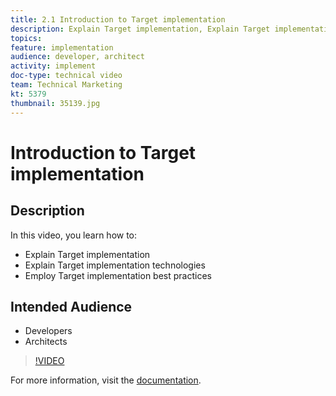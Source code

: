 ```yaml
---
title: 2.1 Introduction to Target implementation
description: Explain Target implementation, Explain Target implementation technologies, Employ Target implementation best practices
topics: 
feature: implementation
audience: developer, architect
activity: implement
doc-type: technical video
team: Technical Marketing
kt: 5379
thumbnail: 35139.jpg
---
```


# Introduction to Target implementation

## Description

In this video, you learn how to:

* Explain Target implementation
* Explain Target implementation technologies
* Employ Target implementation best practices

## Intended Audience

* Developers
* Architects

>[!VIDEO](https://video.tv.adobe.com/v/35139/?quality=12)

For more information, visit the [documentation](https://docs.adobe.com/content/help/en/target/using/implement-target/implementing-target.html).
